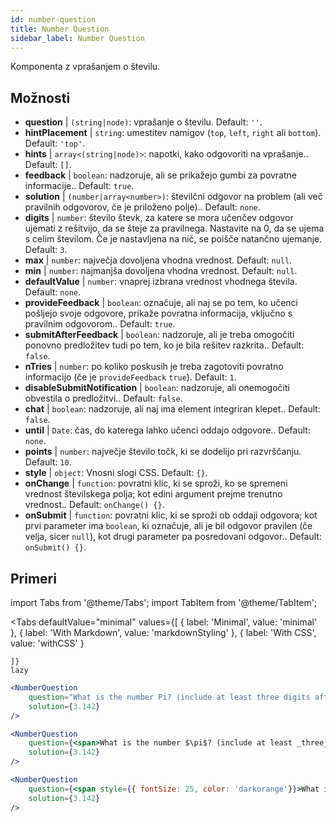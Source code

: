```yaml
---
id: number-question 
title: Number Question
sidebar_label: Number Question
---
```


Komponenta z vprašanjem o številu.

## Možnosti

* __question__ | `(string|node)`: vprašanje o številu. Default: `''`.
* __hintPlacement__ | `string`: umestitev namigov (`top`, `left`, `right` ali `bottom`). Default: `'top'`.
* __hints__ | `array<(string|node)>`: napotki, kako odgovoriti na vprašanje.. Default: `[]`.
* __feedback__ | `boolean`: nadzoruje, ali se prikažejo gumbi za povratne informacije.. Default: `true`.
* __solution__ | `(number|array<number>)`: številčni odgovor na problem (ali več pravilnih odgovorov, če je priloženo polje).. Default: `none`.
* __digits__ | `number`: število števk, za katere se mora učenčev odgovor ujemati z rešitvijo, da se šteje za pravilnega. Nastavite na 0, da se ujema s celim številom. Če je nastavljena na nič, se poišče natančno ujemanje. Default: `3`.
* __max__ | `number`: največja dovoljena vhodna vrednost. Default: `null`.
* __min__ | `number`: najmanjša dovoljena vhodna vrednost. Default: `null`.
* __defaultValue__ | `number`: vnaprej izbrana vrednost vhodnega števila. Default: `none`.
* __provideFeedback__ | `boolean`: označuje, ali naj se po tem, ko učenci pošljejo svoje odgovore, prikaže povratna informacija, vključno s pravilnim odgovorom.. Default: `true`.
* __submitAfterFeedback__ | `boolean`: nadzoruje, ali je treba omogočiti ponovno predložitev tudi po tem, ko je bila rešitev razkrita.. Default: `false`.
* __nTries__ | `number`: po koliko poskusih je treba zagotoviti povratno informacijo (če je `provideFeedback` `true`). Default: `1`.
* __disableSubmitNotification__ | `boolean`: nadzoruje, ali onemogočiti obvestila o predložitvi.. Default: `false`.
* __chat__ | `boolean`: nadzoruje, ali naj ima element integriran klepet.. Default: `false`.
* __until__ | `Date`: čas, do katerega lahko učenci oddajo odgovore.. Default: `none`.
* __points__ | `number`: največje število točk, ki se dodelijo pri razvrščanju. Default: `10`.
* __style__ | `object`: Vnosni slogi CSS. Default: `{}`.
* __onChange__ | `function`: povratni klic, ki se sproži, ko se spremeni vrednost številskega polja; kot edini argument prejme trenutno vrednost.. Default: `onChange() {}`.
* __onSubmit__ | `function`: povratni klic, ki se sproži ob oddaji odgovora; kot prvi parameter ima `boolean`, ki označuje, ali je bil odgovor pravilen (če velja, sicer `null`), kot drugi parameter pa posredovani odgovor.. Default: `onSubmit() {}`.


## Primeri

import Tabs from '@theme/Tabs';
import TabItem from '@theme/TabItem';

<Tabs
    defaultValue="minimal"
    values={[
        { label: 'Minimal', value: 'minimal' },
        { label: 'With Markdown', value: 'markdownStyling' },
        { label: 'With CSS', value: 'withCSS' }
        
    ]}
    lazy
>

<TabItem value="minimal">

```jsx live
<NumberQuestion
    question="What is the number Pi? (include at least three digits after the decimal point)"
    solution={3.142}
/>
```
</TabItem>

<TabItem value="markdownStyling">

```jsx live
<NumberQuestion
    question={<span>What is the number $\pi$? (include at least _three_ digits after the decimal point)</span>}
    solution={3.142}
/>
```
</TabItem>

<TabItem value="withCSS">

```jsx live
<NumberQuestion
    question={<span style={{ fontSize: 25, color: 'darkorange'}}>What is the number PI - three digits after the period</span>}
    solution={3.142}
/>
```
</TabItem>

</Tabs>

